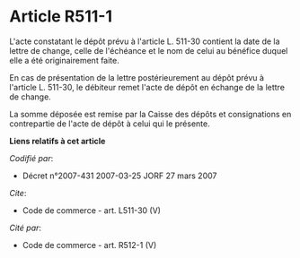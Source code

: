 # Article R511-1

L'acte constatant le dépôt prévu à l'article L. 511-30 contient la date de la lettre de change, celle de l'échéance et le nom
de celui au bénéfice duquel elle a été originairement faite. 

En cas de présentation de la lettre postérieurement au dépôt prévu à l'article L. 511-30, le débiteur remet l'acte de dépôt
en échange de la lettre de change. 

La somme déposée est remise par la Caisse des dépôts et consignations en contrepartie de l'acte de dépôt à celui qui le
présente.

**Liens relatifs à cet article**

_Codifié par_:

  - Décret n°2007-431 2007-03-25 JORF 27 mars 2007

_Cite_:

  - Code de commerce - art. L511-30 (V)

_Cité par_:

  - Code de commerce - art. R512-1 (V)
